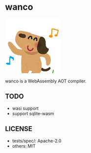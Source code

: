 # wanco

![plot](./animal_dance_dog.png)

wanco is a WebAssembly AOT compiler.

## TODO

- wasi support
- support sqlite-wasm

## LICENSE

- tests/spec/: Apache-2.0
- others: MIT
